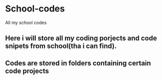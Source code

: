# School-codes
All my school codes

## Here i will store all my coding porjects and code snipets from school(tha i can find).
## Codes are stored in folders containing certain code projects
